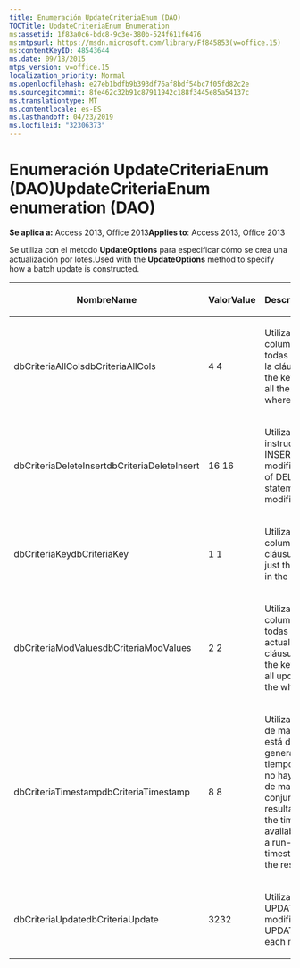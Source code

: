 ```yaml
---
title: Enumeración UpdateCriteriaEnum (DAO)
TOCTitle: UpdateCriteriaEnum Enumeration
ms:assetid: 1f83a0c6-bdc8-9c3e-380b-524f611f6476
ms:mtpsurl: https://msdn.microsoft.com/library/Ff845853(v=office.15)
ms:contentKeyID: 48543644
ms.date: 09/18/2015
mtps_version: v=office.15
localization_priority: Normal
ms.openlocfilehash: e27eb1bdfb9b393df76af8bdf54bc7f05fd82c2e
ms.sourcegitcommit: 8fe462c32b91c87911942c188f3445e85a54137c
ms.translationtype: MT
ms.contentlocale: es-ES
ms.lasthandoff: 04/23/2019
ms.locfileid: "32306373"
---
```

# <a name="updatecriteriaenum-enumeration-dao"></a><span data-ttu-id="c5b21-102">Enumeración UpdateCriteriaEnum (DAO)</span><span class="sxs-lookup"><span data-stu-id="c5b21-102">UpdateCriteriaEnum enumeration (DAO)</span></span>


<span data-ttu-id="c5b21-103">**Se aplica a:** Access 2013, Office 2013</span><span class="sxs-lookup"><span data-stu-id="c5b21-103">**Applies to**: Access 2013, Office 2013</span></span>

<span data-ttu-id="c5b21-104">Se utiliza con el método **UpdateOptions** para especificar cómo se crea una actualización por lotes.</span><span class="sxs-lookup"><span data-stu-id="c5b21-104">Used with the **UpdateOptions** method to specify how a batch update is constructed.</span></span>

<table>
<colgroup>
<col style="width: 33%" />
<col style="width: 33%" />
<col style="width: 33%" />
</colgroup>
<thead>
<tr class="header">
<th><p><span data-ttu-id="c5b21-105">Nombre</span><span class="sxs-lookup"><span data-stu-id="c5b21-105">Name</span></span></p></th>
<th><p><span data-ttu-id="c5b21-106">Valor</span><span class="sxs-lookup"><span data-stu-id="c5b21-106">Value</span></span></p></th>
<th><p><span data-ttu-id="c5b21-107">Descripción</span><span class="sxs-lookup"><span data-stu-id="c5b21-107">Description</span></span></p></th>
</tr>
</thead>
<tbody>
<tr class="odd">
<td><p><span data-ttu-id="c5b21-108">dbCriteriaAllCols</span><span class="sxs-lookup"><span data-stu-id="c5b21-108">dbCriteriaAllCols</span></span></p></td>
<td><p><span data-ttu-id="c5b21-109">4 </span><span class="sxs-lookup"><span data-stu-id="c5b21-109">4</span></span></p></td>
<td><p><span data-ttu-id="c5b21-110">Utiliza la columna o columnas de clave y todas las columnas en la cláusula WHERE.</span><span class="sxs-lookup"><span data-stu-id="c5b21-110">Uses the key column(s) and all the columns in the where clause.</span></span></p></td>
</tr>
<tr class="even">
<td><p><span data-ttu-id="c5b21-111">dbCriteriaDeleteInsert</span><span class="sxs-lookup"><span data-stu-id="c5b21-111">dbCriteriaDeleteInsert</span></span></p></td>
<td><p><span data-ttu-id="c5b21-112">16 </span><span class="sxs-lookup"><span data-stu-id="c5b21-112">16</span></span></p></td>
<td><p><span data-ttu-id="c5b21-113">Utiliza un par de instrucciones DELETE e INSERT para cada fila modificada.</span><span class="sxs-lookup"><span data-stu-id="c5b21-113">Uses a pair of DELETE and INSERT statements for each modified row.</span></span></p></td>
</tr>
<tr class="odd">
<td><p><span data-ttu-id="c5b21-114">dbCriteriaKey</span><span class="sxs-lookup"><span data-stu-id="c5b21-114">dbCriteriaKey</span></span></p></td>
<td><p><span data-ttu-id="c5b21-115">1 </span><span class="sxs-lookup"><span data-stu-id="c5b21-115">1</span></span></p></td>
<td><p><span data-ttu-id="c5b21-116">Utiliza sólo la columna o columnas de clave en la cláusula WHERE.</span><span class="sxs-lookup"><span data-stu-id="c5b21-116">Uses just the key column(s) in the where clause.</span></span></p></td>
</tr>
<tr class="even">
<td><p><span data-ttu-id="c5b21-117">dbCriteriaModValues</span><span class="sxs-lookup"><span data-stu-id="c5b21-117">dbCriteriaModValues</span></span></p></td>
<td><p><span data-ttu-id="c5b21-118">2 </span><span class="sxs-lookup"><span data-stu-id="c5b21-118">2</span></span></p></td>
<td><p><span data-ttu-id="c5b21-119">Utiliza la columna o columnas de clave y todas las columnas actualizadas en la cláusula WHERE.</span><span class="sxs-lookup"><span data-stu-id="c5b21-119">Uses the key column(s) and all updated columns in the where clause.</span></span></p></td>
</tr>
<tr class="odd">
<td><p><span data-ttu-id="c5b21-120">dbCriteriaTimestamp</span><span class="sxs-lookup"><span data-stu-id="c5b21-120">dbCriteriaTimestamp</span></span></p></td>
<td><p><span data-ttu-id="c5b21-121">8 </span><span class="sxs-lookup"><span data-stu-id="c5b21-121">8</span></span></p></td>
<td><p><span data-ttu-id="c5b21-122">Utiliza sólo la columna de marcas de hora si está disponible (se generará un error en tiempo de ejecución si no hay ninguna columna de marcas de hora en el conjunto de resultados).</span><span class="sxs-lookup"><span data-stu-id="c5b21-122">Uses just the timestamp column if available (will generate a run-time error if no timestamp column is in the result set).</span></span></p></td>
</tr>
<tr class="even">
<td><p><span data-ttu-id="c5b21-123">dbCriteriaUpdate</span><span class="sxs-lookup"><span data-stu-id="c5b21-123">dbCriteriaUpdate</span></span></p></td>
<td><p><span data-ttu-id="c5b21-124">32</span><span class="sxs-lookup"><span data-stu-id="c5b21-124">32</span></span></p></td>
<td><p><span data-ttu-id="c5b21-125">Utiliza una instrucción UPDATE para cada fila modificada.</span><span class="sxs-lookup"><span data-stu-id="c5b21-125">Uses an UPDATE statement for each modified row.</span></span></p></td>
</tr>
</tbody>
</table>

